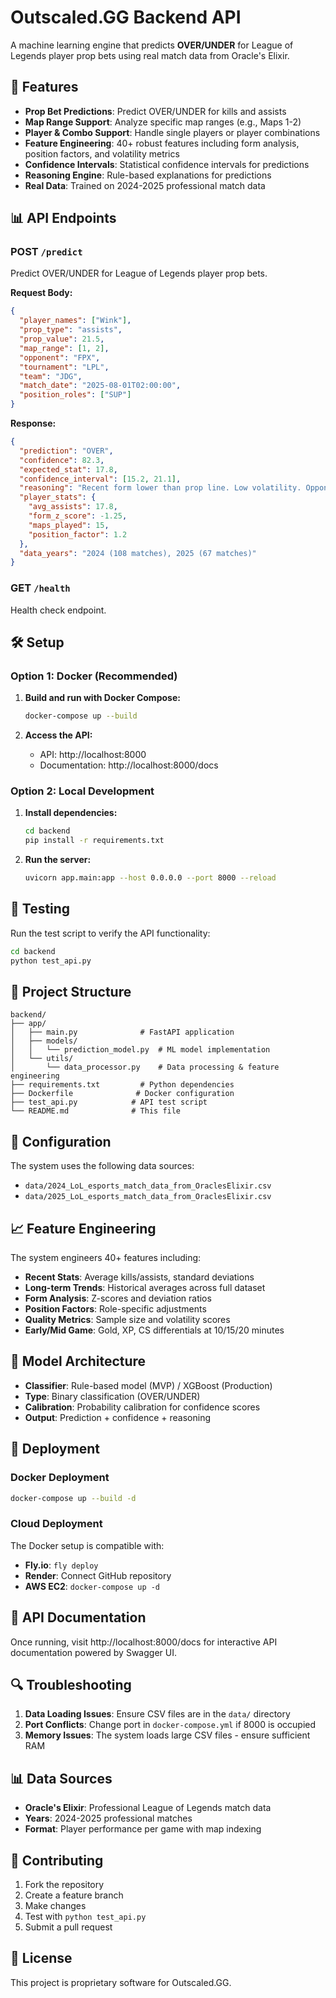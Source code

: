 # Outscaled.GG Backend API

A machine learning engine that predicts **OVER/UNDER** for League of Legends player prop bets using real match data from Oracle's Elixir.

## 🚀 Features

- **Prop Bet Predictions**: Predict OVER/UNDER for kills and assists
- **Map Range Support**: Analyze specific map ranges (e.g., Maps 1-2)
- **Player & Combo Support**: Handle single players or player combinations
- **Feature Engineering**: 40+ robust features including form analysis, position factors, and volatility metrics
- **Confidence Intervals**: Statistical confidence intervals for predictions
- **Reasoning Engine**: Rule-based explanations for predictions
- **Real Data**: Trained on 2024-2025 professional match data

## 📊 API Endpoints

### POST `/predict`

Predict OVER/UNDER for League of Legends player prop bets.

**Request Body:**
```json
{
  "player_names": ["Wink"],
  "prop_type": "assists",
  "prop_value": 21.5,
  "map_range": [1, 2],
  "opponent": "FPX",
  "tournament": "LPL",
  "team": "JDG",
  "match_date": "2025-08-01T02:00:00",
  "position_roles": ["SUP"]
}
```

**Response:**
```json
{
  "prediction": "OVER",
  "confidence": 82.3,
  "expected_stat": 17.8,
  "confidence_interval": [15.2, 21.1],
  "reasoning": "Recent form lower than prop line. Low volatility. Opponent is top-tier.",
  "player_stats": {
    "avg_assists": 17.8,
    "form_z_score": -1.25,
    "maps_played": 15,
    "position_factor": 1.2
  },
  "data_years": "2024 (108 matches), 2025 (67 matches)"
}
```

### GET `/health`

Health check endpoint.

## 🛠️ Setup

### Option 1: Docker (Recommended)

1. **Build and run with Docker Compose:**
   ```bash
   docker-compose up --build
   ```

2. **Access the API:**
   - API: http://localhost:8000
   - Documentation: http://localhost:8000/docs

### Option 2: Local Development

1. **Install dependencies:**
   ```bash
   cd backend
   pip install -r requirements.txt
   ```

2. **Run the server:**
   ```bash
   uvicorn app.main:app --host 0.0.0.0 --port 8000 --reload
   ```

## 🧪 Testing

Run the test script to verify the API functionality:

```bash
cd backend
python test_api.py
```

## 📁 Project Structure

```
backend/
├── app/
│   ├── main.py              # FastAPI application
│   ├── models/
│   │   └── prediction_model.py  # ML model implementation
│   └── utils/
│       └── data_processor.py    # Data processing & feature engineering
├── requirements.txt         # Python dependencies
├── Dockerfile              # Docker configuration
├── test_api.py            # API test script
└── README.md              # This file
```

## 🔧 Configuration

The system uses the following data sources:
- `data/2024_LoL_esports_match_data_from_OraclesElixir.csv`
- `data/2025_LoL_esports_match_data_from_OraclesElixir.csv`

## 📈 Feature Engineering

The system engineers 40+ features including:

- **Recent Stats**: Average kills/assists, standard deviations
- **Long-term Trends**: Historical averages across full dataset
- **Form Analysis**: Z-scores and deviation ratios
- **Position Factors**: Role-specific adjustments
- **Quality Metrics**: Sample size and volatility scores
- **Early/Mid Game**: Gold, XP, CS differentials at 10/15/20 minutes

## 🎯 Model Architecture

- **Classifier**: Rule-based model (MVP) / XGBoost (Production)
- **Type**: Binary classification (OVER/UNDER)
- **Calibration**: Probability calibration for confidence scores
- **Output**: Prediction + confidence + reasoning

## 🚀 Deployment

### Docker Deployment
```bash
docker-compose up --build -d
```

### Cloud Deployment
The Docker setup is compatible with:
- **Fly.io**: `fly deploy`
- **Render**: Connect GitHub repository
- **AWS EC2**: `docker-compose up -d`

## 📝 API Documentation

Once running, visit http://localhost:8000/docs for interactive API documentation powered by Swagger UI.

## 🔍 Troubleshooting

1. **Data Loading Issues**: Ensure CSV files are in the `data/` directory
2. **Port Conflicts**: Change port in `docker-compose.yml` if 8000 is occupied
3. **Memory Issues**: The system loads large CSV files - ensure sufficient RAM

## 📊 Data Sources

- **Oracle's Elixir**: Professional League of Legends match data
- **Years**: 2024-2025 professional matches
- **Format**: Player performance per game with map indexing

## 🤝 Contributing

1. Fork the repository
2. Create a feature branch
3. Make changes
4. Test with `python test_api.py`
5. Submit a pull request

## 📄 License

This project is proprietary software for Outscaled.GG. 